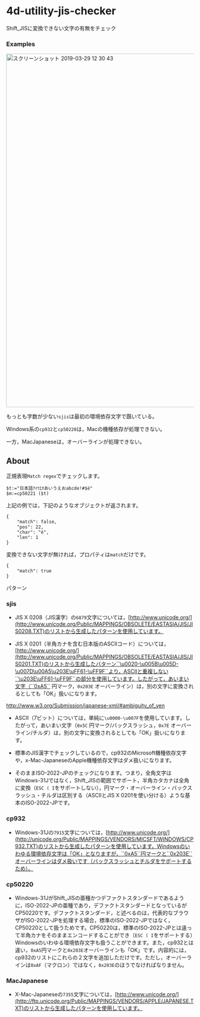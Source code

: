 # 4d-utility-jis-checker
Shift_JISに変換できない文字の有無をチェック

### Examples

<img width="950" alt="スクリーンショット 2019-03-29 12 30 43" src="https://user-images.githubusercontent.com/1725068/55207731-c63e9f00-521e-11e9-9511-dbe1f0b0a077.png">

もっとも字数が少ない``sjis``は最初の環境依存文字で躓いている。

Windows系の``cp932``と``cp50220``は，Macの機種依存が処理できない。

一方，MacJapaneseは，オーバーラインが処理できない。

## About

正規表現``Match regex``でチェックします。 

```
$t:="日本語ｱｲｳｴｵあいうえおabcde!#$é"
$m:=cp50221 ($t)
```

上記の例では，下記のようなオブジェクトが返されます。

```
{
	"match": false,
	"pos": 22,
	"char": "é",
	"len": 1
}
```

変換できない文字が無ければ，プロパティは``match``だけです。

```
{
	"match": true
}
```

パターン

### sjis

* JIS X 0208（JIS漢字）の``6879``文字については，[http://www.unicode.org/](http://www.unicode.org/Public/MAPPINGS/OBSOLETE/EASTASIA/JIS/JIS0208.TXT)のリストから生成したパターンを使用しています。

* JIS X 0201（半角カナを含む日本版のASCIIコード）については，[http://www.unicode.org/](http://www.unicode.org/Public/MAPPINGS/OBSOLETE/EASTASIA/JIS/JIS0201.TXT)のリストから生成したバターン``\u0020-\u005B\u005D-\u007D\u00A5\u203E\uFF61-\uFF9F``より，ASCIIと重複しない``\u203E\uFF61-\uFF9F``の部分を使用しています。したがって，あいまい文字（``0xA5`` 円マーク，``0x203E`` オーバーライン）は，別の文字に変換されるとしても「OK」扱いになります。

http://www.w3.org/Submission/japanese-xml/#ambiguity_of_yen

* ASCII（7ビット）については，単純に``\u0000-\u007F``を使用しています。したがって，あいまい文字（``0x5C`` 円マーク/バックスラッシュ，``0x7E`` オーバーライン/チルダ）は，別の文字に変換されるとしても「OK」扱いになります。

* 標準のJIS漢字でチェックしているので，cp932のMicrosoft機種依存文字や，x-Mac-JapaneseのApple機種依存文字はダメ扱いになります。

* そのままISO-2022-JPのチェックになります。つまり，全角文字はWindows-31Jではなく，Shift_JISの範囲でサポート，半角カタカナは全角に変換（``ESC ( I``をサポートしない），円マーク・オーバーライン・バックスラッシュ・チルダは区別する（ASCIIとJIS X 0201を使い分ける）ような基本のISO-2022-JPです。

### cp932

* Windows-31Jの``7915``文字については，[http://www.unicode.org/](http://unicode.org/Public/MAPPINGS/VENDORS/MICSFT/WINDOWS/CP932.TXT)のリストから生成したパターンを使用しています。Windowsのいわゆる環境依存文字は「OK」となりますが，``0xA5``円マークと``0x203E``オーバーラインはダメ扱いです（バックスラッシュとチルダをサポートするため）。

### cp50220

* Windows-31JがShift_JISの亜種かつデファクトスタンダードであるように，ISO-2022-JPの亜種であり，デファクトスタンダードとなっているがCP50220です。デファクトスタンダード，と述べるのは，代表的なブラウザがISO-2022-JPを処理する場合，標準のISO-2022-JPではなく，CP50220として扱うためです。CP50220は，標準のISO-2022-JPとは違って半角カナをそのままエンコードすることができ（``ESC ( I``をサポートする）Windowsのいわゆる環境依存文字も扱うことができます。また，cp932とは違い，``0xA5``円マークと``0x203E``オーバーラインも「OK」です。内容的には，cp932のリストにこれらの２文字を追加しただけです。ただし，オーバーラインは``0xAF``（マクロン）ではなく，``0x203E``のほうでなければなりません。

### MacJapanese

* X-Mac-Japaneseの``7355``文字については，[http://www.unicode.org/](http://ftp.unicode.org/Public/MAPPINGS/VENDORS/APPLE/JAPANESE.TXT)のリストから生成したパターンを使用しています。

